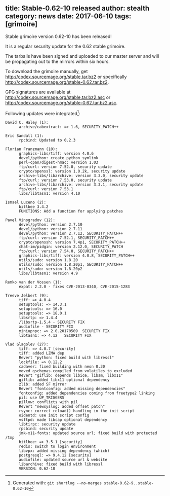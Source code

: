 title: Stable-0.62-10 released
author: stealth
category: news
date: 2017-06-10
tags: [grimoire]
---
Stable grimoire version 0.62-10 has been released!

It is a regular security update for the 0.62 stable grimoire.

The tarballs have been signed and uploaded to our master server and will be propagating out to the mirrors within six hours.

To download the grimoire manually, get <http://codex.sourcemage.org/stable.tar.bz2> or specifically <http://codex.sourcemage.org/stable-0.62.tar.bz2>.

GPG signatures are available at <http://codex.sourcemage.org/stable.tar.bz2.asc> or <http://codex.sourcemage.org/stable-0.62.tar.bz2.asc>.

Following updates were integrated[^0]:

```
David C. Haley (1):
      archive/cabextract: => 1.6, SECURITY_PATCH++

Eric Sandall (1):
      rpcbind: Updated to 0.2.3

Florian Franzmann (10):
      graphics-libs/tiff: version 4.0.6
      devel/python: create python symlink
      perl-cpan/digest-hmac: version 1.03
      ftp/curl: version 7.52.0, security update
      crypto/openssl: version 1.0.2k, security update
      archive-libs/libarchive: version 3.3.0, security update
      ftp/curl: version 7.53.0, security update
      archive-libs/libarchive: version 3.3.1, security update
      ftp/curl: version 7.53.1
      libs/libtasn1: version 4.10

Ismael Luceno (2):
      bitlbee 3.4.2
      FUNCTIONS: Add a function for applying patches

Pavel Vinogradov (12):
      devel/python: version 2.7.10
      devel/python: version 2.7.11
      devel/python: version 2.7.12, SECURITY_PATCH++
      ftp/curl: version 7.52.1, SECURITY_PATCH++
      crypto/openssh: version 7.4p1, SECURITY_PATCH++
      chat-im/pidgin: version 2.12.0, SECURITY_PATCH
      ftp/curl: version 7.54.0, SECURITY_PATCH++
      graphics-libs/tiff: version 4.0.8, SECURITY_PATCH++
      utils/sudo: version 1.8.20
      utils/sudo: version 1.8.20p1, SECURITY_PATCH++
      utils/sudo: version 1.8.20p2
      libs/libtasn1: version 4.9

Remko van der Vossen (1):
      expat: 2.2.0 - fixes CVE-2013-0340, CVE-2015-1283

Treeve Jelbert (9):
      tiff: => 4.0.4
      setuptools: => 14.3.1
      setuptools: => 16.0
      setuptools: => 18.0.1
      libsrtp: => 1.4.4
      /libsrtp-1.5.4 - SECURITY FIX
      audiofile - SECURITY FIX
      miniupnpc: => 2.0.20170509  SECURITY FIX
      libtasn1: => 4.12   SECURITY FIX

Vlad Glagolev (27):
      tiff: => 4.0.7 [security]
      tiff: added LZMA dep
      Revert "python: fixed build with libressl"
      lockfile: => 0.12.2
      cadaver: fixed building with neon 0.30
      moved gschemas.compiled from volatiles to excluded
      Revert "giflib: depends libice, libsm, libx11"
      giflib: added libx11 optional dependency
      zlib: added SF mirror
      Revert "fontconfig: added missing dependencies"
      fontconfig: added dependencies coming from freetype2 linking
      pil: use UP_TRIGGERS
      pillow: conflicts with pil
      Revert "newsyslog: added offset patch"
      rsync: correct reload() handling in the init script
      oidentd: use init script config
      vsftpd: made libcap optional dependency
      libtirpc: security update
      rpcbind: security update
      jmk-x11-fonts: updated source url; fixed build with protected /tmp
      bitlbee: => 3.5.1 [security]
      redis: switch to login environment
      libvpx: added missing dependency (which)
      postgresql: => 9.4.12 [security]
      audiofile: updated source url & website
      libarchive: fixed build with libressl
      VERSION: 0.62-10
```

[^0]: Generated with: `git shortlog --no-merges stable-0.62-9..stable-0.62-10`
